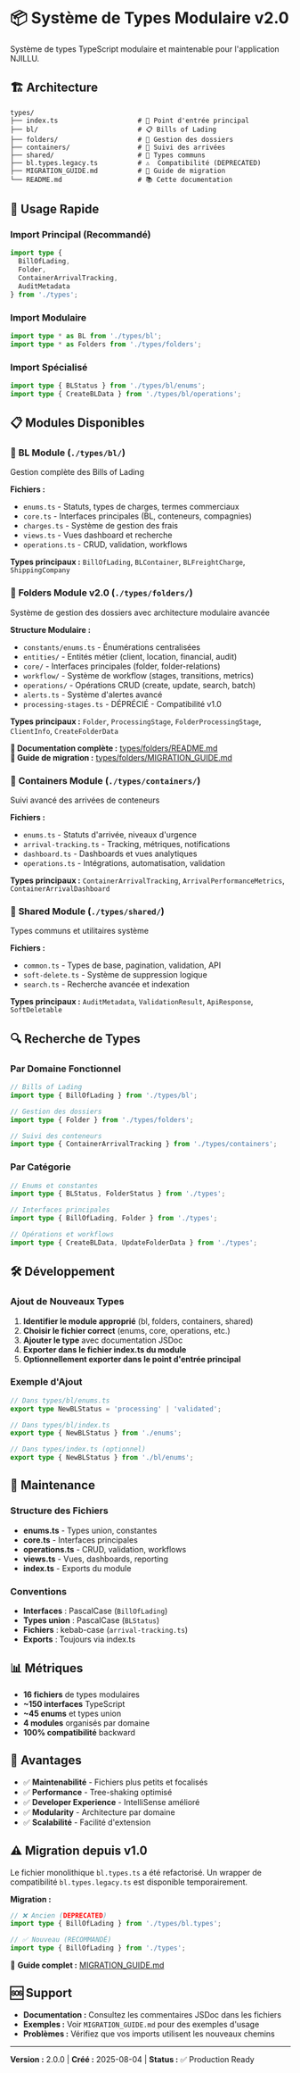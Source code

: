 # 📦 Système de Types Modulaire v2.0

Système de types TypeScript modulaire et maintenable pour l'application NJILLU.

## 🏗️ Architecture

```
types/
├── index.ts                    # 🎯 Point d'entrée principal
├── bl/                         # 📋 Bills of Lading
├── folders/                    # 📁 Gestion des dossiers
├── containers/                 # 🚢 Suivi des arrivées
├── shared/                     # 🔧 Types communs
├── bl.types.legacy.ts          # ⚠️  Compatibilité (DEPRECATED)
├── MIGRATION_GUIDE.md          # 📖 Guide de migration
└── README.md                   # 📚 Cette documentation
```

## 🚀 Usage Rapide

### Import Principal (Recommandé)
```typescript
import type {
  BillOfLading,
  Folder, 
  ContainerArrivalTracking,
  AuditMetadata
} from './types';
```

### Import Modulaire
```typescript
import type * as BL from './types/bl';
import type * as Folders from './types/folders';
```

### Import Spécialisé
```typescript
import type { BLStatus } from './types/bl/enums';
import type { CreateBLData } from './types/bl/operations';
```

## 📋 Modules Disponibles

### 🔷 **BL Module** (`./types/bl/`)
Gestion complète des Bills of Lading

**Fichiers :**
- `enums.ts` - Statuts, types de charges, termes commerciaux
- `core.ts` - Interfaces principales (BL, conteneurs, compagnies)
- `charges.ts` - Système de gestion des frais
- `views.ts` - Vues dashboard et recherche
- `operations.ts` - CRUD, validation, workflows

**Types principaux :** `BillOfLading`, `BLContainer`, `BLFreightCharge`, `ShippingCompany`

### 🔷 **Folders Module v2.0** (`./types/folders/`)
Système de gestion des dossiers avec architecture modulaire avancée

**Structure Modulaire :**
- `constants/enums.ts` - Énumérations centralisées
- `entities/` - Entités métier (client, location, financial, audit)
- `core/` - Interfaces principales (folder, folder-relations)
- `workflow/` - Système de workflow (stages, transitions, metrics)
- `operations/` - Opérations CRUD (create, update, search, batch)
- `alerts.ts` - Système d'alertes avancé
- `processing-stages.ts` - DÉPRÉCIÉ - Compatibilité v1.0

**Types principaux :** `Folder`, `ProcessingStage`, `FolderProcessingStage`, `ClientInfo`, `CreateFolderData`

**📖 Documentation complète :** [types/folders/README.md](./folders/README.md)  
**🔄 Guide de migration :** [types/folders/MIGRATION_GUIDE.md](./folders/MIGRATION_GUIDE.md)

### 🔷 **Containers Module** (`./types/containers/`)
Suivi avancé des arrivées de conteneurs

**Fichiers :**
- `enums.ts` - Statuts d'arrivée, niveaux d'urgence
- `arrival-tracking.ts` - Tracking, métriques, notifications
- `dashboard.ts` - Dashboards et vues analytiques
- `operations.ts` - Intégrations, automatisation, validation

**Types principaux :** `ContainerArrivalTracking`, `ArrivalPerformanceMetrics`, `ContainerArrivalDashboard`

### 🔷 **Shared Module** (`./types/shared/`)
Types communs et utilitaires système

**Fichiers :**
- `common.ts` - Types de base, pagination, validation, API
- `soft-delete.ts` - Système de suppression logique
- `search.ts` - Recherche avancée et indexation

**Types principaux :** `AuditMetadata`, `ValidationResult`, `ApiResponse`, `SoftDeletable`

## 🔍 Recherche de Types

### Par Domaine Fonctionnel
```typescript
// Bills of Lading
import type { BillOfLading } from './types/bl';

// Gestion des dossiers  
import type { Folder } from './types/folders';

// Suivi des conteneurs
import type { ContainerArrivalTracking } from './types/containers';
```

### Par Catégorie
```typescript
// Enums et constantes
import type { BLStatus, FolderStatus } from './types';

// Interfaces principales
import type { BillOfLading, Folder } from './types';

// Opérations et workflows
import type { CreateBLData, UpdateFolderData } from './types';
```

## 🛠️ Développement

### Ajout de Nouveaux Types

1. **Identifier le module approprié** (bl, folders, containers, shared)
2. **Choisir le fichier correct** (enums, core, operations, etc.)
3. **Ajouter le type** avec documentation JSDoc
4. **Exporter dans le fichier index.ts du module**
5. **Optionnellement exporter dans le point d'entrée principal**

### Exemple d'Ajout
```typescript
// Dans types/bl/enums.ts
export type NewBLStatus = 'processing' | 'validated';

// Dans types/bl/index.ts
export type { NewBLStatus } from './enums';

// Dans types/index.ts (optionnel)
export type { NewBLStatus } from './bl/enums';
```

## 🔧 Maintenance

### Structure des Fichiers
- **enums.ts** - Types union, constantes
- **core.ts** - Interfaces principales
- **operations.ts** - CRUD, validation, workflows
- **views.ts** - Vues, dashboards, reporting
- **index.ts** - Exports du module

### Conventions
- **Interfaces** : PascalCase (`BillOfLading`)
- **Types union** : PascalCase (`BLStatus`)
- **Fichiers** : kebab-case (`arrival-tracking.ts`)
- **Exports** : Toujours via index.ts

## 📊 Métriques

- **16 fichiers** de types modulaires
- **~150 interfaces** TypeScript
- **~45 enums** et types union
- **4 modules** organisés par domaine
- **100% compatibilité** backward

## 🎯 Avantages

- ✅ **Maintenabilité** - Fichiers plus petits et focalisés
- ✅ **Performance** - Tree-shaking optimisé
- ✅ **Developer Experience** - IntelliSense amélioré
- ✅ **Modularity** - Architecture par domaine
- ✅ **Scalabilité** - Facilité d'extension

## ⚠️ Migration depuis v1.0

Le fichier monolithique `bl.types.ts` a été refactorisé. Un wrapper de compatibilité `bl.types.legacy.ts` est disponible temporairement.

**Migration :**
```typescript
// ❌ Ancien (DEPRECATED)
import type { BillOfLading } from './types/bl.types';

// ✅ Nouveau (RECOMMANDÉ)  
import type { BillOfLading } from './types';
```

📖 **Guide complet :** [MIGRATION_GUIDE.md](./MIGRATION_GUIDE.md)

## 🆘 Support

- **Documentation :** Consultez les commentaires JSDoc dans les fichiers
- **Exemples :** Voir `MIGRATION_GUIDE.md` pour des exemples d'usage
- **Problèmes :** Vérifiez que vos imports utilisent les nouveaux chemins

---

**Version :** 2.0.0 | **Créé :** 2025-08-04 | **Status :** ✅ Production Ready